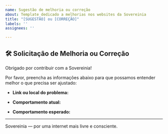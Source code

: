 ```yaml
---
name: Sugestão de melhoria ou correção
about: Template dedicado a melhorias nos websites da Sovereinia
title: "[SUGESTÃO] ou [CORREÇÃO]"
labels: ''
assignees: ''

---
```


## 🛠 Solicitação de Melhoria ou Correção

Obrigado por contribuir com a Sovereinia!

Por favor, preencha as informações abaixo para que possamos entender melhor o que precisa ser ajustado:

- **Link ou local do problema:**  
 
- **Comportamento atual:**  

- **Comportamento esperado:**  


---

Sovereinia — por uma internet mais livre e consciente.
